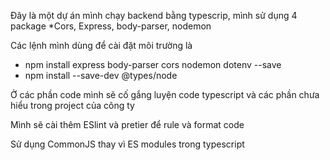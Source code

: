 Đây là một dự án mình chạy backend bằng typescrip, mình sử dụng 4 package \*Cors, Express, body-parser, nodemon

Các lệnh mình dùng để cài đặt môi trường là

- npm install express body-parser cors nodemon dotenv --save
- npm install --save-dev @types/node

Ở các phần code mình sẽ cố gắng luyện code typescript và các phần chưa hiểu trong project của công ty

Mình sẽ cài thêm ESlint và pretier để rule và format code

Sử dụng CommonJS thay vì ES modules trong typescript
